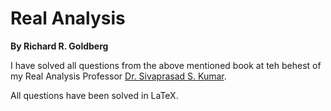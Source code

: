 # Real Analysis
__By Richard R. Goldberg__

I have solved all questions from the above mentioned book at teh behest of my Real Analysis
Professor [Dr. Sivaprasad S. Kumar](http://people.dtu.ac.in/faculty/view.php?uname=sskumar).

All questions have been solved in LaTeX.